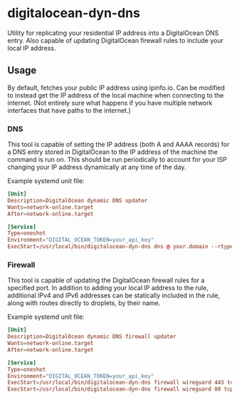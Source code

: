# digitalocean-dyn-dns

Utility for replicating your residential IP address into a DigitalOcean DNS entry.  Also capable of updating
DigitalOcean firewall rules to include your local IP address.

## Usage

By default, fetches your public IP address using ipinfo.io.  Can be modified to instead get the IP address of the local
machine when connecting to the internet.  (Not entirely sure what happens if you have multiple network interfaces that
have paths to the internet.)

### DNS

This tool is capable of setting the IP address (both A and AAAA records) for a DNS entry stored in DigitalOcean to the
IP address of the machine the command is run on.  This should be run periodically to account for your ISP changing your
IP address dynamically at any time of the day.

Example systemd unit file:

```toml
[Unit]
Description=DigitalOcean dynamic DNS updater
Wants=network-online.target
After=network-online.target

[Service]
Type=oneshot
Environment="DIGITAL_OCEAN_TOKEN=your_api_key"
ExecStart=/usr/local/bin/digitalocean-dyn-dns dns @ your.domain --rtype A
```

### Firewall

This tool is capable of updating the DigitalOcean firewall rules for a specified port.  In addition to adding your local
IP address to the rule, additional IPv4 and IPv6 addresses can be statically included in the rule, along with routes
directly to droplets, by their name.

Example systemd unit file:

```toml
[Unit]
Description=DigitalOcean dynamic DNS firewall updater
Wants=network-online.target
After=network-online.target

[Service]
Type=oneshot
Environment="DIGITAL_OCEAN_TOKEN=your_api_key"
ExecStart=/usr/local/bin/digitalocean-dyn-dns firewall wireguard 443 tcp --inbound --addresses 10.0.0.0/16,100.64.0.0/10,fd7a:115c:a1e0:ab12::/64,fe80::f864:e39a:5d9:0/64 --droplets my_machine
ExecStart=/usr/local/bin/digitalocean-dyn-dns firewall wireguard 80 tcp --inbound --addresses 10.0.0.0/16,100.64.0.0/10,fd7a:115c:a1e0:ab12::/64,fe80::f864:e39a:5d9:0/64 --droplets my_machine
```

